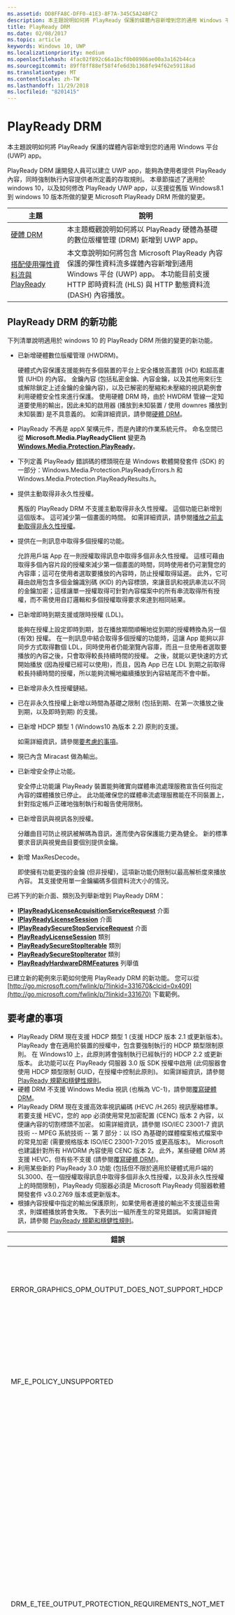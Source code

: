 ```yaml
---
ms.assetid: DD8FFA8C-DFF0-41E3-8F7A-345C5A248FC2
description: 本主題說明如何將 PlayReady 保護的媒體內容新增到您的通用 Windows 平台 (UWP) app。
title: PlayReady DRM
ms.date: 02/08/2017
ms.topic: article
keywords: Windows 10, UWP
ms.localizationpriority: medium
ms.openlocfilehash: 4fac02f892c66a1bcf0b08986ae00a3a162b44ca
ms.sourcegitcommit: 89ff8ff88ef58f4fe6d3b1368fe94f62e59118ad
ms.translationtype: MT
ms.contentlocale: zh-TW
ms.lasthandoff: 11/29/2018
ms.locfileid: "8201415"
---
```

# <a name="playready-drm"></a>PlayReady DRM



本主題說明如何將 PlayReady 保護的媒體內容新增到您的通用 Windows 平台 (UWP) app。

PlayReady DRM 讓開發人員可以建立 UWP app，能夠為使用者提供 PlayReady 內容，同時強制執行內容提供者所定義的存取規則。 本章節描述了適用於 windows 10，以及如何修改 PlayReady UWP app，以支援從舊版 Windows8.1 到 windows 10 版本所做的變更 Microsoft PlayReady DRM 所做的變更。
 
| 主題                                                                     | 說明                                                                                                                                                                                                                                                                             |
|---------------------------------------------------------------------------|-----------------------------------------------------------------------------------------------------------------------------------------------------------------------------------------------------------------------------------------------------------------------------------------|
| [硬體 DRM](hardware-drm.md)                                           | 本主題概觀說明如何將以 PlayReady 硬體為基礎的數位版權管理 (DRM) 新增到 UWP app。                                                                                                                                                                 |
| [搭配使用彈性資料流與 PlayReady](adaptive-streaming-with-playready.md) | 本文章說明如何將包含 Microsoft PlayReady 內容保護的彈性資料流多媒體內容新增到通用 Windows 平台 (UWP) app。 本功能目前支援 HTTP 即時資料流 (HLS) 與 HTTP 動態資料流 (DASH) 內容播放。 |

## <a name="whats-new-in-playready-drm"></a>PlayReady DRM 的新功能

下列清單說明適用於 windows 10 的 PlayReady DRM 所做的變更的新功能。

-   已新增硬體數位版權管理 (HWDRM)。

    硬體式內容保護支援能夠在多個裝置的平台上安全播放高畫質 (HD) 和超高畫質 (UHD) 的內容。 金鑰內容 (包括私密金鑰、內容金鑰，以及其他用來衍生或解除鎖定上述金鑰的金鑰內容)，以及已解密的壓縮和未壓縮的視訊範例會利用硬體安全性來進行保護。 使用硬體 DRM 時，由於 HWDRM 管線一定知道要使用的輸出，因此未知的啟用器 (播放到未知裝置 / 使用 downres 播放到未知裝置) 是不具意義的。 如需詳細資訊，請參閱[硬體 DRM](hardware-drm.md)。

-   PlayReady 不再是 appX 架構元件，而是內建的作業系統元件。 命名空間已從 **Microsoft.Media.PlayReadyClient** 變更為 [**Windows.Media.Protection.PlayReady**](https://msdn.microsoft.com/library/windows/apps/dn986454)。
-   下列定義 PlayReady 錯誤碼的標頭現在是 Windows 軟體開發套件 (SDK) 的一部分：Windows.Media.Protection.PlayReadyErrors.h 和 Windows.Media.Protection.PlayReadyResults.h。
-   提供主動取得非永久性授權。

    舊版的 PlayReady DRM 不支援主動取得非永久性授權。 這個功能已新增到這個版本。 這可減少第一個畫面的時間。 如需詳細資訊，請參閱[播放之前主動取得非永久性授權](#proactively-acquire-a-non-persistent-license-before-playback)。

-   提供在一則訊息中取得多個授權的功能。

    允許用戶端 App 在一則授權取得訊息中取得多個非永久性授權。 這樣可藉由取得多個內容片段的授權來減少第一個畫面的時間，同時使用者仍可瀏覽您的內容庫；這可在使用者選取要播放的內容時，防止授權取得延遲。 此外，它可藉由啟用包含多個金鑰識別碼 (KID) 的內容標頭，來讓音訊和視訊串流以不同的金鑰加密；這樣讓單一授權取得可針對內容檔案中的所有串流取得所有授權，而不需使用自訂邏輯和多個授權取得要求來達到相同結果。

-   已新增即時到期支援或限時授權 (LDL)。

    能夠在授權上設定即時到期，並在播放期間順暢地從到期的授權轉換為另一個 (有效) 授權。 在一則訊息中結合取得多個授權的功能時，這讓 App 能夠以非同步方式取得數個 LDL，同時使用者仍能瀏覽內容庫，而且一旦使用者選取要播放的內容之後，只會取得較長持續時間的授權。 之後，就能以更快速的方式開始播放 (因為授權已經可以使用)，而且，因為 App 已在 LDL 到期之前取得較長持續時間的授權，所以能夠流暢地繼續播放到內容結尾而不會中斷。

-   已新增非永久性授權鏈結。
-   已在非永久性授權上新增以時間為基礎之限制 (包括到期、在第一次播放之後到期，以及即時到期) 的支援。
-   已新增 HDCP 類型 1 (Windows10 為版本 2.2) 原則的支援。

    如需詳細資訊，請參閱[要考慮的事項](#things-to-consider)。

-   現已內含 Miracast 做為輸出。
-   已新增安全停止功能。

    安全停止功能讓 PlayReady 裝置能夠確實向媒體串流處理服務宣告任何指定內容的媒體播放已停止。 此功能確保您的媒體串流處理服務能在不同裝置上，針對指定帳戶正確地強制執行和報告使用限制。

-   已新增音訊與視訊各別授權。

    分離曲目可防止視訊被解碼為音訊，進而使內容保護能力更為健全。 新的標準要求音訊與視覺曲目要個別提供金鑰。

-   新增 MaxResDecode。

    即使擁有功能更強的金鑰 (但非授權)，這項新功能仍限制以最高解析度來播放內容。 其支援使用單一金鑰編碼多個資料流大小的情況。

已將下列的新介面、類別及列舉新增到 PlayReady DRM：

-   [**IPlayReadyLicenseAcquisitionServiceRequest**](https://msdn.microsoft.com/library/windows/apps/dn986077) 介面
-   [**IPlayReadyLicenseSession**](https://msdn.microsoft.com/library/windows/apps/dn986080) 介面
-   [**IPlayReadySecureStopServiceRequest**](https://msdn.microsoft.com/library/windows/apps/dn986090) 介面
-   [**PlayReadyLicenseSession**](https://msdn.microsoft.com/library/windows/apps/dn986309) 類別
-   [**PlayReadySecureStopIterable**](https://msdn.microsoft.com/library/windows/apps/dn986371) 類別
-   [**PlayReadySecureStopIterator**](https://msdn.microsoft.com/library/windows/apps/dn986375) 類別
-   [**PlayReadyHardwareDRMFeatures**](https://msdn.microsoft.com/library/windows/apps/dn986265) 列舉值

已建立新的範例來示範如何使用 PlayReady DRM 的新功能。 您可以從 [http://go.microsoft.com/fwlink/p/?linkid=331670&clcid=0x409](http://go.microsoft.com/fwlink/p/?linkid=331670) 下載範例。

## <a name="things-to-consider"></a>要考慮的事項

-   PlayReady DRM 現在支援 HDCP 類型 1 (支援 HDCP 版本 2.1 或更新版本)。 PlayReady 會在適用於裝置的授權中，包含要強制執行的 HDCP 類型限制原則。 在 Windows10 上，此原則將會強制執行已經執行的 HDCP 2.2 或更新版本。 此功能可以在 PlayReady 伺服器 3.0 版 SDK 授權中啟用 (此伺服器會使用 HDCP 類型限制 GUID，在授權中控制此原則)。 如需詳細資訊，請參閱 [PlayReady 規範和穩健性規則](http://www.microsoft.com/playready/licensing/compliance/)。
-   硬體 DRM 不支援 Windows Media 視訊 (也稱為 VC-1)，請參閱[覆寫硬體 DRM](hardware-drm.md#override-hardware-drm)。
-   PlayReady DRM 現在支援高效率視訊編碼 (HEVC /H.265) 視訊壓縮標準。 若要支援 HEVC，您的 app 必須使用常見加密配置 (CENC) 版本 2 內容，以便讓內容的切割標頭不加密。 如需詳細資訊，請參閱 ISO/IEC 23001-7 資訊技術 -- MPEG 系統技術 -- 第 7 部分：以 ISO 為基礎的媒體檔案格式檔案中的常見加密 (需要規格版本 ISO/IEC 23001-7:2015 或更高版本)。 Microsoft 也建議針對所有 HWDRM 內容使用 CENC 版本 2。 此外，某些硬體 DRM 將支援 HEVC，但有些不支援 (請參閱[覆寫硬體 DRM](hardware-drm.md#override-hardware-drm))。
-   利用某些新的 PlayReady 3.0 功能 (包括但不限於適用於硬體式用戶端的 SL3000、在一個授權取得訊息中取得多個非永久性授權，以及非永久性授權上的時間限制)，PlayReady 伺服器必須是 Microsoft PlayReady 伺服器軟體開發套件 v3.0.2769 版本或更新版本。
-   根據內容授權中指定的輸出保護原則，如果使用者連接的輸出不支援這些需求，則媒體播放將會失敗。 下表列出一組所產生的常見錯誤。 如需詳細資訊，請參閱 [PlayReady 規範和穩健性規則](http://www.microsoft.com/playready/licensing/compliance/)。

| 錯誤                                                   | 值      | 說明                                                                                                                                                                                                                                                                                                                                                                                                                                                                                                 |
|---------------------------------------------------------|------------|-------------------------------------------------------------------------------------------------------------------------------------------------------------------------------------------------------------------------------------------------------------------------------------------------------------------------------------------------------------------------------------------------------------------------------------------------------------------------------------------------------------|
| ERROR\_GRAPHICS\_OPM\_OUTPUT\_DOES\_NOT\_SUPPORT\_HDCP  | 0xC0262513 | 授權的輸出保護原則要求監視器採用 HDCP，但卻無法採用 HDCP。                                                                                                                                                                                                                                                                                                                                                                                              |
| MF\_E\_POLICY\_UNSUPPORTED                              | 0xC00D7159 | 授權的輸出保護原則要求監視器採用 HDCP 類型 1，但卻無法採用 HDCP 類型 1。                                                                                                                                                                                                                                                                                                                                                                                |
| DRM\_E\_TEE\_OUTPUT\_PROTECTION\_REQUIREMENTS\_NOT\_MET | 0x8004CD22 | 只有在硬體 DRM 下執行時，才會發生這個錯誤碼。 授權的輸出保護原則要求監視器採用 HDCP 或降低內容的有效解析度，但卻無法採用 HDCP 且無法降低內容的有效解析度，因為硬體 DRM 不支援降低內容的解析度。 在軟體 DRM 下，可播放該內容。 請參閱[使用硬體 DRM 的考量](hardware-drm.md#considerations-for-using-hardware-drm)。 |
| ERROR\_GRAPHICS\_OPM\_NOT\_SUPPORTED                    | 0xc0262500 | 圖形驅動程式不支援輸出保護。 例如，監視器是透過 VGA 所連接，或者未安裝適用於數位輸出的適當圖形驅動程式。 在後者的情況下，所安裝的一般驅動程式是 Microsoft 基本顯示卡，而安裝適當的圖形驅動程式就能解決問題。                                                                                                                                                  |

## <a name="output-protection"></a>輸出保護

下一節會說明在 PlayReady 授權中使用適用於 Windows10 的 PlayReady DRM 搭配輸出保護原則時，所產生的行為。

PlayReady DRM 支援 **Microsoft PlayReady 可延伸媒體權利規格**中包含的輸出保護層級。 您可在 PlayReady 授權產品的隨附文件套件中，找到這份文件。

> [!NOTE]
> 授權伺服器可設定的輸出保護層級允許值，受到 [PlayReady 相容性規則](https://www.microsoft.com/playready/licensing/compliance/)所規範。

PlayReady DRM 僅允許在 PlayReady 相容性規則中指定的輸出連接器上，播放具輸出保護原則的內容。 如需有關 PlayReady 相容性規則指定連接器詞彙的詳細資訊，請參閱[適用於 PlayReady 相容性與穩健性規則的定義詞彙](https://www.microsoft.com/playready/licensing/compliance/)。

本節著重探討適用於 Windows10 之 PlayReady DRM，以及適用於 Windows10 之 PlayReady 硬體 DRM 的輸出保護案例，亦適用於部分 Windows 用戶端。 使用 PlayReady HWDRM 時，會在 Windows TEE 實作過程中強制執行所有輸出保護 (請參閱[硬體 DRM](hardware-drm.md))。 因此，與使用 PlayReady SWDRM (軟體 DRM) 時的部分行為會略有差異：

* 適用於未壓縮數位視訊 270 的輸出保護層級 (OPL) 支援：適用於 Windows10 的 PlayReady HWDRM 不支援向下解析度，且會強制執行 HDCP (高頻寬數位內容保護)。 建議適用於 HWDRM 的高畫質內容應具備超過 270 的 OPL (雖然並非必要)。 此外，您應該在授權 (HDCP 版本 2.2 或更新版本) 中設定 HDCP 類型限制。
* 不同於 SWDRM，HWDRM 會根據功能最少的監視器，在所有監視器上強制執行輸出保護。 例如，如果使用者連接了兩台監視器，其中一台監視器支援 HDCP，而另一台不支援，則如果授權要求 HDCP (即使只在支援 HDCP 監視器上呈現內容)，皆將無法播放。 在 SWDRM 中，只要內容僅在支援 HDCP 的監視器上顯示，就能播放內容。
* 除非內容金鑰和授權符合下列條件，否則不保證 HWDRM 可供用戶端使用且安全：
    * 用於視訊內容金鑰的授權，其最低安全性層級必須為 3000。
    * 音訊必須以有別於視訊的內容金鑰加密，且適用於音訊的授權其最低安全性層級必須為 2000。 否則音訊可能不會進行加密處理。
* 所有 SWDRM 案例，皆要求適用於音訊和/或視訊內容金鑰的 PlayReady 授權最低安全性等級應不超過 2000。

### <a name="output-protection-levels"></a>輸出保護層級

下表概述 PlayReady 授權中各個 OPL 間的對應，以及適用於 Windows10 的 PlayReady DRM 如何強制執行這些對應。

#### <a name="video"></a>視訊

<table>
    <tr>
        <th rowspan="2">OPL</th>
        <th>壓縮的數位視訊</th>
        <th colspan="2">未壓縮的數位視訊</th>
        <th>類比電視</th>
    </tr>
    <tr>
        <th>任何值</th>
        <th colspan="2">HDMI、DVI、DisplayPort、MHL</th>
        <th>元件、複合式</th>
    </tr>
    <tr>
        <th>100</th>
        <td rowspan="6">無\*</td>
        <td colspan="2">傳遞內容</td>
        <td>傳遞內容</td>
    </tr>
    <tr>
        <th>150</th>
        <td colspan="2" rowspan="2">無\*</td>
        <td>使用 CGMS-A CopyNever 或無法使用 CGMS-A 時傳遞內容</td>
    </tr>
    <tr>
        <th>200</th>
        <td>使用 CGMS-A CopyNever 時傳遞內容</td>
    </tr>
    <tr>
        <th>250</th>
        <td colspan="2">嘗試使用 HDCP，但無論結果如何皆傳遞內容</td>
        <td rowspan="5">無\*</td>
    </tr>
    <tr>
        <th>270</th>
        <td><b>SWDRM</b>：嘗試使用 HDCP。 若 HDCP 無法使用，則電腦會將每個畫面的有效解析度限制為 520,000 像素，並傳遞內容</td>
        <td><b>HWDRM</b>：使用 HDCP 傳遞內容。 若 HDCP 無法使用，則會將傳送到 HDMI/DVI 連接埠的播放封鎖</td>
    </tr>
    <tr>
        <th>300</th>
        <td colspan="2">
            <p>
                **「未」定義 HDCP 類型限制時：** 會使用 HDCP 來傳遞內容。 若 HDCP 無法使用，則會將傳送到 HDMI/DVI 連接埠的播放封鎖。
            </p>
            <p>
                **「已」定義 HDCP 類型限制時：** 會使用 HDCP 2.2 來傳遞內容並將內容串流類型設定為 1。 若 HDCP 無法使用或是內容串流類型無法設定為 1，則會將傳送到 HDMI/DVI 連接埠的播放封鎖。
            </p>
        </td>
    </tr>
    <tr>
        <th>400</th>
        <td rowspan="2">Windows 10 絕對不會將壓縮的數位視訊內容傳遞至輸出，無論後續 OPL 值為何皆然。 如需有關壓縮的數位視訊內容詳細資訊，請參閱<a href="https://www.microsoft.com/playready/licensing/compliance/">適用於 PlayReady 產品的相容性規則</a>。</td>
        <td colspan="2" rowspan="2">無\*</td>
    </tr>
    <tr>
        <th>500</th>
    </tr>
</table>
<br/>

\* 並非所有輸出保護層級的值都可由授權伺服器設定。 如需詳細資訊，請參閱 [PlayReady 相容性規則](https://www.microsoft.com/playready/licensing/compliance/)。

#### <a name="audio"></a>音訊

<table>
    <tr>
        <th rowspan="2">OPL</th>
        <th>壓縮的數位音訊</th>
        <th>未壓縮的數位音訊</th>
        <th>類比或 USB 音訊</th>
    </tr>
    <tr>
        <th>HDMI、DisplayPort、MHL</th>
        <th>HDMI、DisplayPort、MHL</th>
        <th>任何值</th>
    </tr>
    <tr>
        <th>100</th>
        <td rowspan="3">傳遞內容</td>
        <td>傳遞內容</td>
        <td rowspan="5">傳遞內容</td>
    </tr>
    <tr>
        <th>150</th>
        <td rowspan="4">「不」傳遞內容</td>
    </tr>
    <tr>
        <th>200</th>
    </tr>
    <tr>
        <th>250</th>
        <td>若在 HDMI、DisplayPort 或 MHL 上使用 HDCP，或是使用 SCMS 並設為 CopyNever，即會傳遞內容</td>
    </tr>
    <tr>
        <th>300</th>
        <td>若在 HDMI、DisplayPort 或 MHL 上使用 HDCP，即會傳遞內容</td>
    </tr>
</table>
<br/>

### <a name="miracast"></a>Miracast

PlayReady DRM 可讓您在使用 HDCP 2.0 或更新版本時，立即透過 Miracast 輸出播放內容。 不過在 Windows10 上，Miracast 會視為*數位*輸出。 如需關於 Miracast 案例的詳細資訊，請參閱 [PlayReady 相容性規則](https://www.microsoft.com/playready/licensing/compliance/)。 下表概述 PlayReady 授權中各個 OPL 間的對應，以及 PlayReady DRM 如何在 Miracast 輸出上強制執行這些對應。

<table>
    <tr>
        <th>OPL</th>
        <th>壓縮的數位音訊</th>
        <th>未壓縮的數位音訊</th>
        <th>壓縮的數位視訊</th>
        <th>未壓縮的數位視訊</th>
    </tr>
    <tr>
        <th>100</th>
        <td rowspan="4">使用 HDCP 2.0 或更新版本時傳遞內容。 若無法使用，則「不會」傳遞內容</td>
        <td>使用 HDCP 2.0 或更新版本時傳遞內容。 若無法使用，則「不會」傳遞內容</td>
        <td rowspan="6">無\*</td>
        <td>使用 HDCP 2.0 或更新版本時傳遞內容。 若無法使用，則「不會」傳遞內容</td>
    </tr>
    <tr>
        <th>150</th>
        <td rowspan="3">「不」傳遞內容</td>
        <td rowspan="2">無\*</td>
    </tr>
    <tr>
        <th>200</th>
    </tr>
    <tr>
        <th>250</th>
        <td rowspan="2">使用 HDCP 2.0 或更新版本時傳遞內容。 若無法使用，則「不會」傳遞內容</td>
    </tr>
    <tr>
        <th>270</th>
        <td colspan="2">無\*</td>
    </tr>
    <tr>
        <th>300</th>
        <td>使用 HDCP 2.0 或更新版本時傳遞內容。 若無法使用，則「不會」傳遞內容</td>
        <td>「不」傳遞內容</td>
        <td>
            <p>
                **「未」定義 HDCP 類型限制時：** 會在使用 HDCP 2.0 或更新版本時傳遞內容。 若無法使用，則「不會」傳遞內容。
            </p>
            <p>
                **「已」定義 HDCP 類型限制時：** 會使用 HDCP 2.2 來傳遞內容並將內容串流類型設定為 1。 若 HDCP 無法使用或是內容串流類型無法設定為 1，則「不會」傳遞內容。
            </p>        
        </td>
    </tr>
    <tr>
        <th>400</th>
        <td rowspan="2" colspan="2">無\*</td>
        <td rowspan="2">Windows 10 絕對不會將壓縮的數位視訊內容傳遞至輸出，無論後續 OPL 值為何皆然。 如需有關壓縮的數位視訊內容詳細資訊，請參閱<a href="https://www.microsoft.com/playready/licensing/compliance/">適用於 PlayReady 產品的相容性規則</a>。</td>
        <td rowspan="2">無\*</td>
    </tr>
    <tr>
        <th>500</th>
    </tr>
</table>
<br/>

\* 並非所有輸出保護層級的值都可由授權伺服器設定。 如需詳細資訊，請參閱 [PlayReady 相容性規則](https://www.microsoft.com/playready/licensing/compliance/)。

### <a name="additional-explicit-output-restrictions"></a>其他的明確輸出限制

下表說明適用於 Windows 10 的 PlayReady DRM，如何實作明確的數位視訊輸出保護限制。

<table>
    <tr>
        <th>案例</th>
        <th>GUID</th>
        <th>如果...</th>
        <th>則...</th>
    </tr>
    <tr>
        <th>最大有效解析度解碼大小</th>
        <td>9645E831-E01D-4FFF-8342-0A720E3E028F</td>
        <td>連接的輸出為：數位視訊輸出、Miracast、HDMI、DVI 等等。</td>
        <td>
            <p>
                採用下列限制時傳遞內容︰  
            </p>
            <ul>
                <li>(a) 畫面寬度必須小於或等於最大像素畫面寬度，且畫面高度小於或等於最大像素畫面高度，或</li>
                <li>(b) 畫面高度必須小於或等於最大像素畫面寬度，且畫面寬度小於或等於最大像素畫面高度</li>
            </ul>                   
        </td>
    </tr>
    <tr>
        <th>HDCP 類型限制</th>
        <td>ABB2C6F1-E663-4625-A945-972D17B231E7</td>
        <td>連接的輸出為：數位視訊輸出、Miracast、HDMI、DVI 等等。</td>
        <td>使用 HDCP 2.2 傳遞內容並將內容串流類型設為 1。 若 HDCP 2.2 無法使用或是內容串流類型無法設定為 1，則「不會」傳遞內容。 此外，也必須指定一個值大於或等於 271 的未壓縮數位視訊輸出保護層級</td>
    </tr>
</table>
<br/>

下表說明適用於 Windows10 的 PlayReady DRM 如何實作明確的類比視訊輸出保護限制。

<table>
    <tr>
        <th>案例</th>
        <th>GUID</th>
        <th>如果...</th>
        <th colspan="2">則...</th>
    </tr>
    <tr>
        <th>類比電腦監視器</th>
        <td>D783A191-E083-4BAF-B2DA-E69F910B3772</td>
        <td>連接的輸出為：VGA、DVI &ndash;類比等等。</td>
        <td><b>SWDRM：</b>電腦會將每個畫面的有效解析度限制為 520,000 像素，並傳遞內容</td>
        <td><b>HWDRM：</b>「不」傳遞內容</td>
    </tr>
    <tr>
        <th>類比色差</th>
        <td>811C5110-46C8-4C6E-8163-C0482A15D47E</td>
        <td>連接的輸出為：色差</td>
        <td><b>SWDRM：</b>電腦會將每個畫面的有效解析度限制為 520,000 像素，並傳遞內容</td>
        <td><b>HWDRM：</b>「不」傳遞內容</td>
    </tr>
    <tr>
        <th rowspan="2">類比電視輸出</th>
        <td>2098DE8D-7DDD-4BAB-96C6-32EBB6FABEA3</td>
        <td>類比電視 OPL 小於 151</td>
        <td colspan="2">必須使用 CGMS-A</td>
    </tr>
    <tr>
        <td>225CD36F-F132-49EF-BA8C-C91EA28E4369</td>
        <td>類比電視 OPL 小於 101，且授權不包含 2098DE8D-7DDD-4BAB-96C6-32EBB6FABEA3</td>
        <td colspan="2">必須嘗試使用 CGMS-A，但無論結果如何皆可播放內容</td>
    </tr>
    <tr>
        <th>自動增益控制項和色條</th>
        <td>C3FD11C6-F8B7-4D20-B008-1DB17D61F2DA</td>
        <td>傳遞內容的解析度小於或等於 520,000 像素，以類比電視輸出</td>
        <td colspan="2">解析度小於 520,000 像素時針對色差視訊和 PAL 模式設為「僅 AGC」，並在解析度小於 520,000 像素時針對 NTSC 設定「AGC」和色條資訊，根據表格 3.5.7.3 而定 (位於「相容性規則」中)。</td>
    </tr>
    <tr>
        <th>僅數位輸出</th>
        <td>760AE755-682A-41E0-B1B3-DCDF836A7306</td>
        <td>連接的輸出為類比</td>
        <td colspan="2">不傳遞內容</td>
    </tr>
</table>
<br/>

> [!NOTE]
> 播放時若使用諸如「Mini DisplayPort 轉 VGA」等轉接卡硬體鎖，則 Windows 10 會將輸出視為數位視訊輸出，而無法強制執行類比視訊原則。

下表說明可在其他情況下啟用播放之適用於 Windows 10 的 PlayReady DRM 實作。

<table>
    <tr>
        <th>案例</th>
        <th>GUID</th>
        <th>如果...</th>
        <th colspan="2">則...</th>
    </tr>
    <tr>
        <th>未知輸出</th>
        <td>786627D8-C2A6-44BE-8F88-08AE255B01A7</td>
        <td>若無法適度判斷輸出，或是無法使用圖形驅動程式建立 OPM</td>
        <td><b>SWDRM：</b>傳遞內容</td>
        <td><b>HWDRM：</b>「不」傳遞內容</td>
    </tr>
    <tr>
        <th>具限制的不明輸出</th>
        <td>B621D91F-EDCC-4035-8D4B-DC71760D43E9</td>
        <td>若無法適度判斷輸出，或是無法使用圖形驅動程式建立 OPM</td>
        <td><b>SWDRM：</b>電腦會將每個畫面的有效解析度限制為 520,000 像素，並傳遞內容</td>
        <td><b>HWDRM：</b>「不」傳遞內容</td>
    </tr>
</table>
<br/>

## <a name="prerequisites"></a>先決條件

開始建立 PlayReady 保護的 UWP app 之前，需要在系統上安裝下列軟體：

-   Windows 10。
-   如果您正在針對 PlayReady DRM 編譯任何範例適用於 UWP app，您必須使用 Microsoft Visual Studio2015 或更新版本來編譯範例。 您仍然可以使用 Microsoft Visual Studio2013 來編譯任何來自適用於 Windows8.1 市集應用程式的 PlayReady DRM 的範例。

<!--This is no longer available-->
<!--If you are planning to play back MPEG-2/H.262 content on your app, you must also download and install [Windows 8.1 Media Center Pack](http://go.microsoft.com/fwlink/p/?LinkId=626876).-->

## <a name="playready-uwp-app-migration-guide"></a>PlayReady UWP app 移轉指南

本節包含如何將您現有的 PlayReady Windows 8.x 市集 app 移轉至 windows 10 的相關資訊。

Windows 10 上的 PlayReady UWP app 的命名空間已變更為[**Windows.Media.Protection.PlayReady**](https://msdn.microsoft.com/library/windows/apps/dn986454) **Microsoft.Media.PlayReadyClient** 。 這表示您必須在程式碼中搜尋舊的命名空間，並取代為新的命名空間。 您仍將參考 winmd 檔案。 它是 windows 10 作業系統上 windows.media.winmd 的一部分。 它屬於 Windows SDK 中的 windows.winmd。 對於 UWP，會在 windows.foundation.univeralappcontract.winmd 中參照它。

若要播放 PlayReady 保護的高畫質 (HD) 內容 (1080p) 及超高畫質 (UHD) 內容，您需要實作 PlayReady 硬體 DRM。 如需如何實作 PlayReady 硬體 DRM 的相關資訊，請參閱[硬體 DRM](hardware-drm.md)。

硬體 DRM 不支援某些內容。 如需停用硬體 DRM 和啟用軟體 DRM 的相關資訊，請參閱[覆寫硬體 DRM](hardware-drm.md#override-hardware-drm)。

關於媒體保護管理員，請確定您的程式碼包含下列設定 (如果程式碼中還未包含)。

```cs
var mediaProtectionManager = new Windows.Media.Protection.MediaProtectionManager();

mediaProtectionManager.Properties["Windows.Media.Protection.MediaProtectionSystemId"] = 
             '{F4637010-03C3-42CD-B932-B48ADF3A6A54}'
var cpsystems = new Windows.Foundation.Collections.PropertySet();
cpsystems["{F4637010-03C3-42CD-B932-B48ADF3A6A54}"] = 
                "Windows.Media.Protection.PlayReady.PlayReadyWinRTTrustedInput";
mediaProtectionManager.Properties["Windows.Media.Protection.MediaProtectionSystemIdMapping"] = cpsystems;

mediaProtectionManager.Properties["Windows.Media.Protection.MediaProtectionContainerGuid"] = 
                "{9A04F079-9840-4286-AB92-E65BE0885F95}";
```

## <a name="proactively-acquire-a-non-persistent-license-before-playback"></a>播放之前主動取得非永久性授權

本節說明如何在開始播放之前，主動取得非永久性授權。

在舊版的 PlayReady DRM 中，非永久性授權只能在播放期間被動取得。 在這個版本中，您可以在開始播放之前，主動取得非永久性授權。

1.  主動建立播放工作階段，讓非永久性授權可儲存於其中。 例如：

    ```cs
    var cpsystems = new Windows.Foundation.Collections.PropertySet();       
    cpsystems["{F4637010-03C3-42CD-B932-B48ADF3A6A54}"] = "Windows.Media.Protection.PlayReady.PlayReadyWinRTTrustedInput"; // PlayReady

    var pmpSystemInfo = new Windows.Foundation.Collections.PropertySet();
    pmpSystemInfo["Windows.Media.Protection.MediaProtectionSystemId"] = "{F4637010-03C3-42CD-B932-B48ADF3A6A54}";
    pmpSystemInfo["Windows.Media.Protection.MediaProtectionSystemIdMapping"] = cpsystems;
    var pmpServer = new Windows.Media.Protection.MediaProtectionPMPServer( pmpSystemInfo );
    ```

2.  將該播放工作階段繫結到授權取得類別。 例如：

    ```cs
    var licenseSessionProperties = new Windows.Foundation.Collections.PropertySet();
    licenseSessionProperties["Windows.Media.Protection.MediaProtectionPMPServer"] = pmpServer;
    var licenseSession = new Windows.Media.Protection.PlayReady.PlayReadyLicenseSession( licenseSessionProperties );
    ```

3.  建立授權服務要求。 例如：

    ```cs
    var laSR = licenseSession.CreateLAServiceRequest();
    ```

4.  使用從步驟 3 所建立的服務要求來執行授權取得。 授權會儲存在播放工作階段中。
5.  將該播放工作階段繫結到媒體來源，以進行播放。 例如：

    ```cs
    licenseSession.configureMediaProtectionManager( mediaProtectionManager );
    videoPlayer.msSetMediaProtectionManager( mediaProtectionManager );
    ```
    
## <a name="query-for-protection-capabilities"></a>查詢保護功能
從 Windows 10 版本 1703 開始，您可以查詢 HW DRM 功能，例如解碼轉碼器、解析度和輸出保護 (HDCP)。 查詢是使用 [**IsTypeSupported**](https://docs.microsoft.com/uwp/api/windows.media.protection.protectioncapabilities.istypesupported) 方法來執行，這個方法接受表示查詢支援功能的字串以及指定查詢套用所在金鑰系統的字串。 如需支援的字串值清單，請參閱 [**IsTypeSupported**](https://docs.microsoft.com/uwp/api/windows.media.protection.protectioncapabilities.istypesupported) 的 API 參考頁面。 下列程式碼範例說明此方法的使用方式。  

    ```cs
    using namespace Windows::Media::Protection;

    ProtectionCapabilities^ sr = ref new ProtectionCapabilities();

    ProtectionCapabilityResult result = sr->IsTypeSupported(
    L"video/mp4; codecs=\"avc1.640028\"; features=\"decode-bpp=10,decode-fps=29.97,decode-res-x=1920,decode-res-y=1080\"",
    L"com.microsoft.playready");

    switch (result)
    {
        case ProtectionCapabilityResult::Probably:
        // Queue up UHD HW DRM video
        break;

        case ProtectionCapabilityResult::Maybe:
        // Check again after UI or poll for more info.
        break;

        case ProtectionCapabilityResult::NotSupported:
        // Do not queue up UHD HW DRM video.
        break;
    }
    ```
## <a name="add-secure-stop"></a>新增安全停止功能

本節說明如何將安全停止功能新增到您的 UWP app。

安全停止功能讓 PlayReady 裝置能夠確實向媒體串流處理服務宣告任何指定內容的媒體播放已停止。 此功能確保您的媒體串流處理服務能在不同裝置上，針對指定帳戶正確地強制執行和報告使用限制。

傳送安全停止挑戰的主要案例有兩種：

-   當媒體呈現因已到達內容結尾，或當使用者在中間的某處停止呈現媒體而停止。
-   當先前的工作階段意外結束 (例如，因為系統或 App 當機)。 App 將需要針對任何待處理的安全停止工作階段進行查詢 (可能是在開機或關機時)，並從任何其他媒體播放個別傳送挑戰。

如需安全停止功能的實作範例，請參閱 PlayReady 範例中的 securestop.cs 檔案，其位於 [http://go.microsoft.com/fwlink/p/?linkid=331670&clcid=0x409](http://go.microsoft.com/fwlink/p/?linkid=331670)。

## <a name="use-playready-drm-on-xbox-one"></a>在 Xbox One 上使用 PlayReady DRM

若要在 Xbox One 上 UWP app 中使用 PlayReady DRM，您首先需要註冊您的[合作夥伴中心](https://partner.microsoft.com/dashboard)帳戶，您將使用 PlayReady 授權的應用程式發行使用。 若要執行這項作業，您可以使用兩種方法：

* 請您在 Microsoft 的連絡人要求權限。
* 藉由將合作夥伴中心帳戶和公司名稱傳送到來請求授權[pronxbox@microsoft.com](mailto:pronxbox@microsoft.com)。

當您收到授權之後，您必須將額外的 `<DeviceCapability>` 新增到應用程式資訊清單。 您必須手動新增這個項目，因為目前在應用程式資訊清單設計工具中無法使用此設定。 執行下列步驟以進行設定：

1. 在 Visual Studio 中開啟專案，開啟 **\[方案總管\]**，以滑鼠右鍵按一下 **\[Package.appxmanifest\]**。
2. 選取 **\[開啟方式\]**，選擇 **\[XML (文字) 編輯器\]**，然後按一下 **\[確定\]**。
3. 在 `<Capabilities>` 標記之間，新增下列 `<DeviceCapability>`：

    ```xml
    <DeviceCapability Name="6a7e5907-885c-4bcb-b40a-073c067bd3d5" />
    ```

4. 儲存檔案。

此外，還有最後一個在 Xbox One 上使用 PlayReady 的考量：開發套件上具有 SL150 的限制 (也就是它們無法播放 SL2000 或 SL3000 內容)。 零售裝置可以播放具有更高安全性層級的內容，但若要在開發人員套件上測試 App，您必須使用 SL150 內容。 您可以使用下列其中一種方法來測試此內容：

* 使用需要 SL150 授權的策劃測試內容。
* 實作邏輯來使只有特定的已驗證測試帳戶可以針對特定內容取得 SL150 授權。

請使用最適合您公司和產品的方法。


## <a name="see-also"></a>另請參閱
- [媒體播放](media-playback.md)




